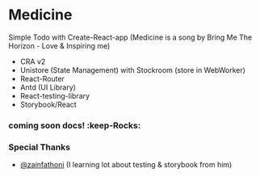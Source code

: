 # Medicine

Simple Todo with Create-React-app (Medicine is a song by Bring Me The Horizon - Love & Inspiring me)

- CRA v2
- Unistore (State Management) with Stockroom (store in WebWorker)
- React-Router
- Antd (UI Library)
- React-testing-library
- Storybook/React

### coming soon docs! :keep-Rocks:

### Special Thanks

- [@zainfathoni](https://github.com/zainfathoni) (I learning lot about testing & storybook from him)
